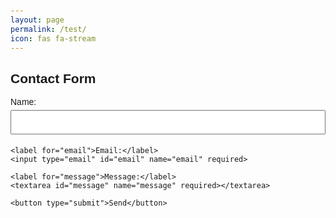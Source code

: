 ```yaml
---
layout: page
permalink: /test/
icon: fas fa-stream
---
```


<!DOCTYPE html>
<html>
<head>
    <meta name="viewport" content="width=device-width, initial-scale=1">
    <title>Contact Form</title>
    <style>
        body { font-family: Arial, sans-serif; padding: 20px; }
        input, textarea, button { width: 100%; padding: 10px; margin: 5px 0; }
    </style>
</head>
<body>

<h2>Contact Form</h2>
<form id="contact-form">
    <label for="name">Name:</label>
    <input type="text" id="name" name="name" required>

    <label for="email">Email:</label>
    <input type="email" id="email" name="email" required>

    <label for="message">Message:</label>
    <textarea id="message" name="message" required></textarea>

    <button type="submit">Send</button>
</form>

<p id="response"></p>

<script>
document.getElementById('contact-form').addEventListener('submit', async function(event) {
    event.preventDefault();

    let formData = {
        name: document.getElementById("name").value,
        email: document.getElementById("email").value,
        message: document.getElementById("message").value
    };

    let response = await fetch("https://script.google.com/macros/s/AKfycbxe_T1M2RXJ1hzJYaibAnm-ueIVqfV4cRCAmNDsxROvQDJYM7FBKjbmOTVg83I5i2BF/exec", {
        method: "POST",
        headers: { "Content-Type": "application/json" },
        body: JSON.stringify(formData)
    });

    let result = await response.json();
    if (result.status === "success") {
        document.getElementById("response").innerText = "Message sent! Your ticket number is " + result.ticketNumber;
    } else {
        document.getElementById("response").innerText = "Error: " + result.message;
    }
});
</script>

</body>
</html>
